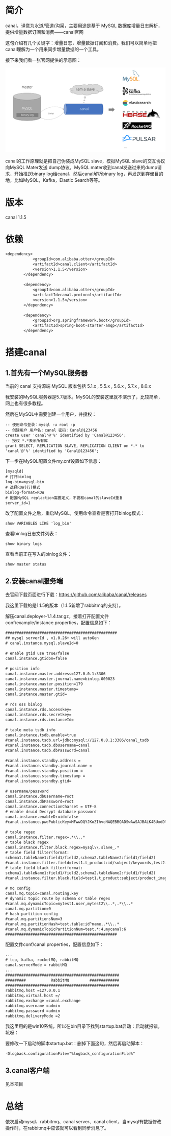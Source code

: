 # 简介
canal，译意为水道/管道/沟渠，主要用途是基于 MySQL 数据库增量日志解析，提供增量数据订阅和消费——canal官网

这句介绍有几个关键字：增量日志，增量数据订阅和消费。我们可以简单地把canal理解为一个用来同步增量数据的一个工具。

接下来我们看一张官网提供的示意图：

![canal](https://github.com/bigliu66/coding/blob/master/canalClient/src/main/resources/picture/canal.png)

canal的工作原理就是把自己伪装成MySQL slave，模拟MySQL slave的交互协议向MySQL Mater发送 dump协议，MySQL mater收到canal发送过来的dump请求，开始推送binary log给canal，然后canal解析binary log，再发送到存储目的地，比如MySQL，Kafka，Elastic Search等等。
# 版本
canal 1.1.5
# 依赖
```$xslt
<dependency>
			<groupId>com.alibaba.otter</groupId>
			<artifactId>canal.client</artifactId>
			<version>1.1.5</version>
		</dependency>

		<dependency>
			<groupId>com.alibaba.otter</groupId>
			<artifactId>canal.protocol</artifactId>
			<version>1.1.5</version>
		</dependency>

		<dependency>
			<groupId>org.springframework.boot</groupId>
			<artifactId>spring-boot-starter-amqp</artifactId>
		</dependency>
```
# 搭建canal
## 1.首先有一个MySQL服务器
当前的 canal 支持源端 MySQL 版本包括 5.1.x , 5.5.x , 5.6.x , 5.7.x , 8.0.x

我安装的MySQL服务器是5.7版本。MySQL的安装这里就不演示了，比较简单，网上也有很多教程。

然后在MySQL中需要创建一个用户，并授权：

```$xslt
-- 使用命令登录：mysql -u root -p
-- 创建用户 用户名：canal 密码：Canal@123456
create user 'canal'@'%' identified by 'Canal@123456';
-- 授权 *.*表示所有库
grant SELECT, REPLICATION SLAVE, REPLICATION CLIENT on *.* to 'canal'@'%' identified by 'Canal@123456';
```
下一步在MySQL配置文件my.cnf设置如下信息：
```$xslt
[mysqld]
# 打开binlog
log-bin=mysql-bin
# 选择ROW(行)模式
binlog-format=ROW
# 配置MySQL replaction需要定义，不要和canal的slaveId重复
server_id=1
```
改了配置文件之后，重启MySQL，使用命令查看是否打开binlog模式：
```$xslt
show VARIABLES LIKE 'log_bin'
```
查看binlog日志文件列表：
```$xslt
show binary logs
```
查看当前正在写入的binlog文件：
```$xslt
show master status
```
## 2.安装canal服务端

去官网下载页面进行下载：https://github.com/alibaba/canal/releases

我这里下载的是1.1.5的版本（1.1.5新增了rabbitmq的支持）。

解压canal.deployer-1.1.4.tar.gz，接着打开配置文件conf/example/instance.properties，配置信息如下：
```$xslt
#################################################
## mysql serverId , v1.0.26+ will autoGen
# canal.instance.mysql.slaveId=0

# enable gtid use true/false
canal.instance.gtidon=false

# position info
canal.instance.master.address=127.0.0.1:3306
canal.instance.master.journal.name=binlog.000023
canal.instance.master.position=179
canal.instance.master.timestamp=
canal.instance.master.gtid=

# rds oss binlog
canal.instance.rds.accesskey=
canal.instance.rds.secretkey=
canal.instance.rds.instanceId=

# table meta tsdb info
canal.instance.tsdb.enable=true
#canal.instance.tsdb.url=jdbc:mysql://127.0.0.1:3306/canal_tsdb
#canal.instance.tsdb.dbUsername=canal
#canal.instance.tsdb.dbPassword=canal

#canal.instance.standby.address =
#canal.instance.standby.journal.name =
#canal.instance.standby.position =
#canal.instance.standby.timestamp =
#canal.instance.standby.gtid=

# username/password
canal.instance.dbUsername=root
canal.instance.dbPassword=root
canal.instance.connectionCharset = UTF-8
# enable druid Decrypt database password
canal.instance.enableDruid=false
#canal.instance.pwdPublicKey=MFwwDQYJKoZIhvcNAQEBBQADSwAwSAJBALK4BUxdDltRRE5/zXpVEVPUgunvscYFtEip3pmLlhrWpacX7y7GCMo2/JM6LeHmiiNdH1FWgGCpUfircSwlWKUCAwEAAQ==

# table regex
canal.instance.filter.regex=.*\\..*
# table black regex
canal.instance.filter.black.regex=mysql\\.slave_.*
# table field filter(format: schema1.tableName1:field1/field2,schema2.tableName2:field1/field2)
#canal.instance.filter.field=test1.t_product:id/subject/keywords,test2.t_company:id/name/contact/ch
# table field black filter(format: schema1.tableName1:field1/field2,schema2.tableName2:field1/field2)
#canal.instance.filter.black.field=test1.t_product:subject/product_image,test2.t_company:id/name/contact/ch

# mq config
canal.mq.topic=canal.routing.key
# dynamic topic route by schema or table regex
#canal.mq.dynamicTopic=mytest1.user,mytest2\\..*,.*\\..*
canal.mq.partition=0
# hash partition config
#canal.mq.partitionsNum=3
#canal.mq.partitionHash=test.table:id^name,.*\\..*
#canal.mq.dynamicTopicPartitionNum=test.*:4,mycanal:6
#################################################
```
配置文件conf/canal.properties，配置信息如下：
```$xslt
...
# tcp, kafka, rocketMQ, rabbitMQ
canal.serverMode = rabbitMQ
...
##################################################
######### 		    RabbitMQ	     #############
##################################################
rabbitmq.host =127.0.0.1
rabbitmq.virtual.host =/
rabbitmq.exchange =canal.exchange
rabbitmq.username =admin
rabbitmq.password =admin
rabbitmq.deliveryMode =2
```
我这里用的是win10系统，所以在bin目录下找到startup.bat启动：启动就报错，坑呀：

要修改一下启动的脚本startup.bat：删掉下面这句，然后再启动脚本：
```$xslt
-Dlogback.configurationFile="%logback_configurationFile%"
```
## 3.canal客户端
见本项目

# 总结
依次启动mysql、rabbitmq、canal server、canal client，当mysql有数据修改操作时，在rabbitmq中应该就可以看到同步消息了。
